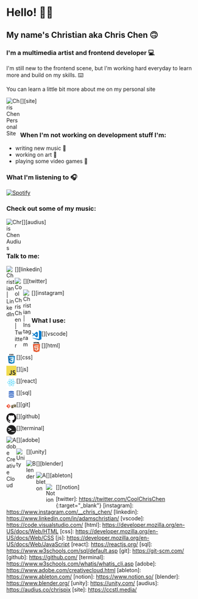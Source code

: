 # Hello! 🤘🏼

## My name's Christian aka Chris Chen 🙃

### I'm a multimedia artist and frontend developer 💻

I'm still new to the frontend scene, but I'm working hard everyday to learn more and build on my skills. ⌨️

You can learn a little bit more about me on my personal site

[<img align="left" alt="Chris Chen Personal Site" width="36px" src="https://www.flaticon.com/svg/static/icons/svg/1017/1017466.svg">][site]

<br />
<br />

### When I'm not working on development stuff I'm:

- writing new music 🎹
- working on art 🎨 
- playing some video games 👾

### What I'm listening to 🎧

[![Spotify](https://spotify-now-playing-iota.vercel.app/api/spotify)](https://open.spotify.com/user/129222044)

### Check out some of my music:

[<img align="left" alt="Chris Chen Audius" width="40px" src="https://audius.org/img/audius@2x.png">][audius]

<br />
<br />

### Talk to me:

[<img align="left" alt="Christian | LinkedIn" width="22px" src="https://www.flaticon.com/svg/static/icons/svg/174/174857.svg" />][linkedin]

[<img align="left" alt="Cool Chris Chen | Twitter" width="22px" src="https://www.flaticon.com/svg/static/icons/svg/733/733579.svg" />][twitter]

[<img align="left" alt="Christian | Instagram" width="22px" src="https://upload.wikimedia.org/wikipedia/commons/thumb/a/a5/Instagram_icon.png/600px-Instagram_icon.png" />][instagram]

<br />

### What I use:

[<img align="left" alt="Visual Studio Code" width="26px" src="https://raw.githubusercontent.com/github/explore/80688e429a7d4ef2fca1e82350fe8e3517d3494d/topics/visual-studio-code/visual-studio-code.png" />][vscode]

[<img align="left" alt="HTML5" width="26px" src="https://raw.githubusercontent.com/github/explore/80688e429a7d4ef2fca1e82350fe8e3517d3494d/topics/html/html.png" />][html]

[<img align="left" alt="CSS3" width="26px" src="https://raw.githubusercontent.com/github/explore/80688e429a7d4ef2fca1e82350fe8e3517d3494d/topics/css/css.png" />][css]

[<img align="left" alt="JavaScript" width="26px" src="https://raw.githubusercontent.com/github/explore/80688e429a7d4ef2fca1e82350fe8e3517d3494d/topics/javascript/javascript.png" />][js]

[<img align="left" alt="React" width="26px" src="https://raw.githubusercontent.com/github/explore/80688e429a7d4ef2fca1e82350fe8e3517d3494d/topics/react/react.png" />][react]

[<img align="left" alt="SQL" width="26px" src="https://raw.githubusercontent.com/github/explore/80688e429a7d4ef2fca1e82350fe8e3517d3494d/topics/sql/sql.png" />][sql]

[<img align="left" alt="Git" width="26px" src="https://raw.githubusercontent.com/github/explore/80688e429a7d4ef2fca1e82350fe8e3517d3494d/topics/git/git.png" />][git]

[<img align="left" alt="GitHub" width="26px" src="https://raw.githubusercontent.com/github/explore/78df643247d429f6cc873026c0622819ad797942/topics/github/github.png" />][github]

[<img align="left" alt="Terminal" width="26px" src="https://raw.githubusercontent.com/github/explore/80688e429a7d4ef2fca1e82350fe8e3517d3494d/topics/terminal/terminal.png" />][terminal]

[<img align="left" width="26" alt="Adobe Creative Cloud" src="https://www.flaticon.com/svg/static/icons/svg/732/732166.svg" />][adobe]

[<img align="left" width="26" alt="Unity" src="https://cdn.jsdelivr.net/npm/simple-icons@v3/icons/unity.svg" />][unity]

[<img align="left" width="26" alt="Blender" src="https://www.blender.org/wp-content/uploads/2020/07/blender_community_logo_white.png" />][blender]

[<img align="left" width="26" alt="Ableton" src="https://cdn.jsdelivr.net/npm/simple-icons@v3/icons/abletonlive.svg" />][ableton]

[<img align="left" width="26" alt="Notion" src="https://cdn.jsdelivr.net/npm/simple-icons@v3/icons/notion.svg" />][notion]

[twitter]: https://twitter.com/CoolChrisChen {:target="_blank"}
[instagram]: https://www.instagram.com/__chris_chen/
[linkedin]: https://www.linkedin.com/in/adamschristian/
[vscode]: https://code.visualstudio.com/
[html]: https://developer.mozilla.org/en-US/docs/Web/HTML
[css]: https://developer.mozilla.org/en-US/docs/Web/CSS
[js]: https://developer.mozilla.org/en-US/docs/Web/JavaScript
[react]: https://reactjs.org/
[sql]: https://www.w3schools.com/sql/default.asp
[git]: https://git-scm.com/
[github]: https://github.com/
[terminal]: https://www.w3schools.com/whatis/whatis_cli.asp
[adobe]: https://www.adobe.com/creativecloud.html
[ableton]: https://www.ableton.com/
[notion]: https://www.notion.so/
[blender]: https://www.blender.org/
[unity]: https://unity.com/
[audius]: https://audius.co/chrispix
[site]: https://ccstl.media/
